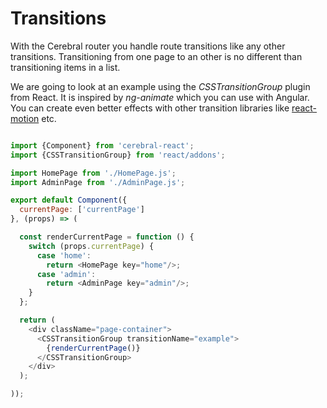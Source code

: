 # Transitions

With the Cerebral router you handle route transitions like any other transitions. Transitioning from one page to an other is no different than transitioning items in a list.

We are going to look at an example using the *CSSTransitionGroup* plugin from React. It is inspired by *ng-animate* which you can use with Angular. You can create even better effects with other transition libraries like [react-motion](https://github.com/chenglou/react-motion) etc.

```javascript

import {Component} from 'cerebral-react';
import {CSSTransitionGroup} from 'react/addons';

import HomePage from './HomePage.js';
import AdminPage from './AdminPage.js';

export default Component({
  currentPage: ['currentPage']
}, (props) => (

  const renderCurrentPage = function () {
    switch (props.currentPage) {
      case 'home':
        return <HomePage key="home"/>;
      case 'admin':
        return <AdminPage key="admin"/>;
    }  
  };

  return (
    <div className="page-container">
      <CSSTransitionGroup transitionName="example">
        {renderCurrentPage()}
      </CSSTransitionGroup>
    </div>
  );

));
```
